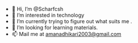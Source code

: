 - 👋 Hi, I’m @Scharfcsh
- 👀 I’m interested in technology 
- 🌱 I’m currently trying to figure out what suits me .
- 💞️ I’m looking for learning materials.
- 📫 Mail me at amanadhikari2003@gmail.com

<!---
Scharfcsh/Scharfcsh is a ✨ special ✨ repository because its `README.md` (this file) appears on your GitHub profile.
You can click the Preview link to take a look at your changes.
--->
